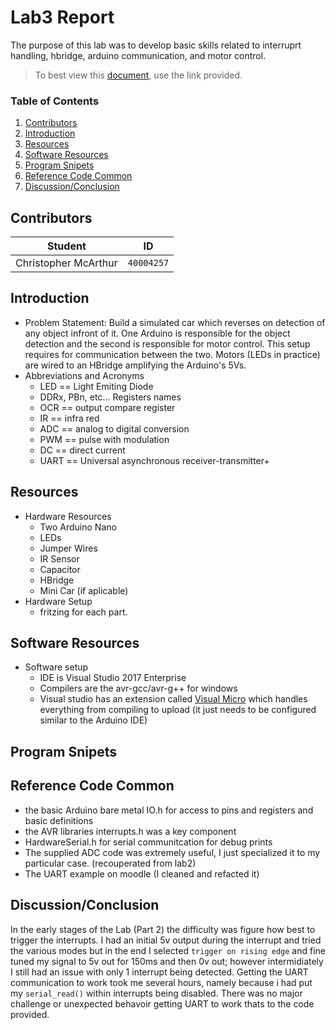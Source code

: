 # Lab3 Report
The purpose of this lab was to develop basic skills related to interruprt handling, hbridge, arduino communication, and motor control.

> To best view this [document](https://github.com/prince-chrismc/Embedded-System/blob/master/Arduino/Labs/Lab3/README.md), use the link provided.

### Table of Contents
1. [Contributors](#Contributors)
2. [Introduction](#Introduction)
3. [Resources](#Resources)
4. [Software Resources](#Software-Resources)
5. [Program Snipets](#Program-Snipets)
6. [Reference Code Common](#Reference-Code-Common)
7. [Discussion/Conclusion](#Discussion/Conclusion)

## Contributors
**Student** | **ID**
:---:| ---
Christopher McArthur | `40004257`

## Introduction
- Problem Statement: Build a simulated car which reverses on detection of any object infront of it. One Arduino is responsible for the object detection and the second is responsible for motor control. This setup requires for communication between the two. Motors (LEDs in practice) are wired to an HBridge amplifying the Arduino's 5Vs.
- Abbreviations and Acronyms
  - LED == Light Emiting Diode
  - DDRx, PBn, etc... Registers names
  - OCR == output compare register
  - IR == infra red
  - ADC == analog to digital conversion
  - PWM == pulse with modulation
  - DC == direct current
  - UART == Universal asynchronous receiver-transmitter+
 
## Resources 
- Hardware Resources
  - Two Arduino Nano
  - LEDs
  - Jumper Wires
  - IR Sensor
  - Capacitor
  - HBridge
  - Mini Car (if aplicable)
- Hardware Setup
  - fritzing for each part.

## Software Resources
- Software setup
  - IDE is Visual Studio 2017 Enterprise
  - Compilers are the avr-gcc/avr-g++ for windows
  - Visual studio has an extension called [Visual Micro](http://www.visualmicro.com/) which handles everything from compiling to upload (it just needs to be configured similar to the Arduino IDE)
 
## Program Snipets

## Reference Code Common
- the basic Arduino bare metal IO.h for access to pins and registers and basic definitions
- the AVR libraries interrupts.h was a key component
- HardwareSerial.h for serial communitcation for debug prints
- The supplied ADC code was extremely useful, I just specialized it to my particular case. (recouperated from lab2)
- The UART example on moodle (I cleaned and refacted it)

## Discussion/Conclusion
In the early stages of the Lab (Part 2) the difficulty was figure how best to trigger the interrupts. I had an initial 5v output during the interrupt and tried the various modes but in the end I selected `trigger on rising edge` and fine tuned my signal to 5v out for 150ms and then 0v out; however intermidiately I still had an issue with only 1 interrupt being detected. Getting the UART communication to work took me several hours, namely because i had put my `serial_read()` within interrupts being disabled. There was no major challenge or unexpected behavoir getting UART to work thats to the code provided.
